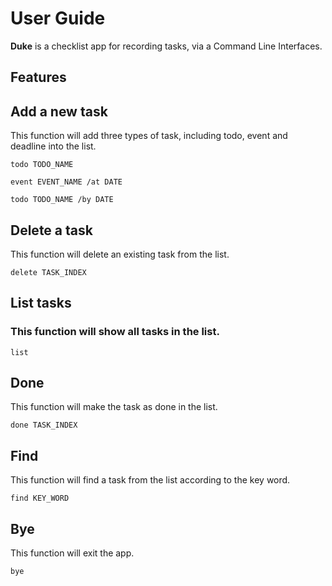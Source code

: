 # User Guide

**Duke** is a checklist app for recording tasks, via a Command Line Interfaces.

## Features 

## Add a new task
 This function will add three types of task, including todo, event and deadline into the list.
```
todo TODO_NAME
```
```
event EVENT_NAME /at DATE
```
```
todo TODO_NAME /by DATE
```
## Delete a task
 This function will delete an existing task from the list.
```
delete TASK_INDEX
```

## List tasks
### This function will show all tasks in the list.
```
list
```
## Done
 This function will make the task as done in the list.
```
done TASK_INDEX
```

## Find
 This function will find a task from the list according to the key word.
```
find KEY_WORD
```
## Bye
 This function will exit the app.
```
bye
```
